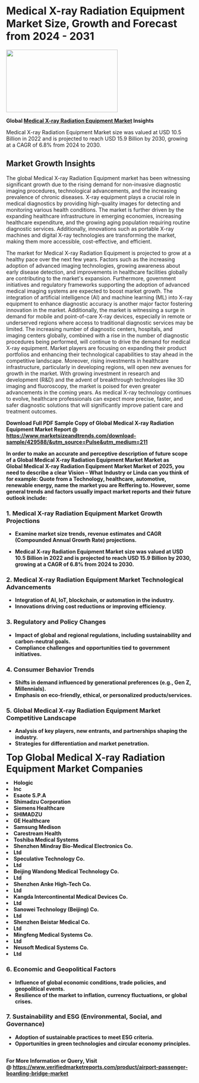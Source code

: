 <H1>Medical X-ray Radiation Equipment Market Size, Growth and Forecast from 2024 - 2031</H1><img class="aligncenter size-medium wp-image-584254" src="https://thirdeyenews.in/wp-content/uploads/2024/09/Global-Market-Research-300x168.jpeg" alt="" width="300" height="168" /><p><strong>Global&nbsp;<a href="https://www.marketsizeandtrends.com/download-sample/429588/&amp;utm_source=Pulse&amp;utm_medium=211">Medical X-ray Radiation Equipment Market</a> Insights</strong></p><p>Medical X-ray Radiation Equipment Market size was valued at USD 10.5 Billion in 2022 and is projected to reach USD 15.9 Billion by 2030, growing at a CAGR of 6.8% from 2024 to 2030.</p><p><h2>Market Growth Insights</h2> <p>The global Medical X-ray Radiation Equipment market has been witnessing significant growth due to the rising demand for non-invasive diagnostic imaging procedures, technological advancements, and the increasing prevalence of chronic diseases. X-ray equipment plays a crucial role in medical diagnostics by providing high-quality images for detecting and monitoring various health conditions. The market is further driven by the expanding healthcare infrastructure in emerging economies, increasing healthcare expenditure, and the growing aging population requiring routine diagnostic services. Additionally, innovations such as portable X-ray machines and digital X-ray technologies are transforming the market, making them more accessible, cost-effective, and efficient.</p> <p><strong></strong></p> <p>The market for Medical X-ray Radiation Equipment is projected to grow at a healthy pace over the next few years. Factors such as the increasing adoption of advanced imaging technologies, growing awareness about early disease detection, and improvements in healthcare facilities globally are contributing to the market's expansion. Furthermore, government initiatives and regulatory frameworks supporting the adoption of advanced medical imaging systems are expected to boost market growth. The integration of artificial intelligence (AI) and machine learning (ML) into X-ray equipment to enhance diagnostic accuracy is another major factor fostering innovation in the market. Additionally, the market is witnessing a surge in demand for mobile and point-of-care X-ray devices, especially in remote or underserved regions where access to traditional diagnostic services may be limited. The increasing number of diagnostic centers, hospitals, and imaging centers globally, combined with a rise in the number of diagnostic procedures being performed, will continue to drive the demand for medical X-ray equipment. Market players are focusing on expanding their product portfolios and enhancing their technological capabilities to stay ahead in the competitive landscape. Moreover, rising investments in healthcare infrastructure, particularly in developing regions, will open new avenues for growth in the market. With growing investment in research and development (R&D) and the advent of breakthrough technologies like 3D imaging and fluoroscopy, the market is poised for even greater advancements in the coming years. As medical X-ray technology continues to evolve, healthcare professionals can expect more precise, faster, and safer diagnostic solutions that will significantly improve patient care and treatment outcomes. <p><strong></p><p><span class=""><strong>Download Full PDF Sample Copy of Global Medical X-ray Radiation Equipment Market Report</strong> @ <a href="https://www.marketsizeandtrends.com/download-sample/429588/&amp;utm_source=Pulse&amp;utm_medium=211" target="_blank">https://www.marketsizeandtrends.com/download-sample/429588/&amp;utm_source=Pulse&amp;utm_medium=211</a></span></p><p>In order to make an accurate and perceptive description of future scope of a Global&nbsp;Medical X-ray Radiation Equipment Market Market as Global&nbsp;Medical X-ray Radiation Equipment Market Market of 2025, you need to describe a clear Vision &ndash; What Industry or Linda can you think of for example: Quote from a Technology, healthcare, automotive, renewable energy, name the market you are Reffering to. However, some general trends and factors usually impact market reports and their future outlook include:</p><h3>1.&nbsp;<strong>Medical X-ray Radiation Equipment Market Growth Projections</strong></h3><ul><li>Examine market size trends, revenue estimates and CAGR (Compounded Annual Growth Rate) projections.</li><li><p>Medical X-ray Radiation Equipment Market size was valued at USD 10.5 Billion in 2022 and is projected to reach USD 15.9 Billion by 2030, growing at a CAGR of 6.8% from 2024 to 2030.</p></li></ul><h3>2.&nbsp;<strong>Medical X-ray Radiation Equipment Market Technological Advancements</strong></h3><ul><li>Integration of AI, IoT, blockchain, or automation in the industry.</li><li>Innovations driving cost reductions or improving efficiency.</li></ul><h3>3.&nbsp;<strong>Regulatory and Policy Changes</strong></h3><ul><li>Impact of global and regional regulations, including sustainability and carbon-neutral goals.</li><li>Compliance challenges and opportunities tied to government initiatives.</li></ul><h3>4.&nbsp;<strong>Consumer Behavior Trends</strong></h3><ul><li>Shifts in demand influenced by generational preferences (e.g., Gen Z, Millennials).</li><li>Emphasis on eco-friendly, ethical, or personalized products/services.</li></ul><h3>5.&nbsp;<strong>Global Medical X-ray Radiation Equipment Market Competitive Landscape</strong></h3><ul><li>Analysis of key players, new entrants, and partnerships shaping the industry.</li><li>Strategies for differentiation and market penetration.</li></ul><p data-pm-slice="1 1 []"><span style="color: inherit; font-family: inherit; font-size: 25px;">Top Global Medical X-ray Radiation Equipment Market Companies</span></p><div class="" data-test-id=""><p><li>Hologic</li><li> Inc</li><li> Esaote S.P.A</li><li> Shimadzu Corporation</li><li> Siemens Healthcare</li><li> SHIMADZU</li><li> GE Healthcare</li><li> Samsung Medison</li><li> Carestream Health</li><li> Toshiba Medical Systems</li><li> Shenzhen Mindray Bio-Medical Electronics Co.</li><li> Ltd</li><li> Speculative Technology Co.</li><li> Ltd</li><li> Beijing Wandong Medical Technology Co.</li><li> Ltd</li><li> Shenzhen Anke High-Tech Co.</li><li> Ltd</li><li> Kangda Intercontinental Medical Devices Co.</li><li> Ltd</li><li> Sanowei Technology (Beijing) Co.</li><li> Ltd</li><li> Shenzhen Beistar Medical Co.</li><li> Ltd</li><li> Mingfeng Medical Systems Co.</li><li> Ltd</li><li> Neusoft Medical Systems Co.</li><li> Ltd</li></p></div><h3>6.&nbsp;<strong>Economic and Geopolitical Factors</strong></h3><ul><li>Influence of global economic conditions, trade policies, and geopolitical events.</li><li>Resilience of the market to inflation, currency fluctuations, or global crises.</li></ul><h3>7.&nbsp;<strong>Sustainability and ESG (Environmental, Social, and Governance)</strong></h3><ul><li>Adoption of sustainable practices to meet ESG criteria.</li><li>Opportunities in green technologies and circular economy principles.</li></ul><h2><strong style="font-size: 14px;">For More Information or Query, Visit @&nbsp;</strong><a style="background-color: #ffffff; font-size: 14px;" href="https://www.marketsizeandtrends.com/report/medical-x-ray-radiation-equipment-market/" target="_blank">https://www.verifiedmarketreports.com/product/airport-passenger-boarding-bridge-market</a></h2>
